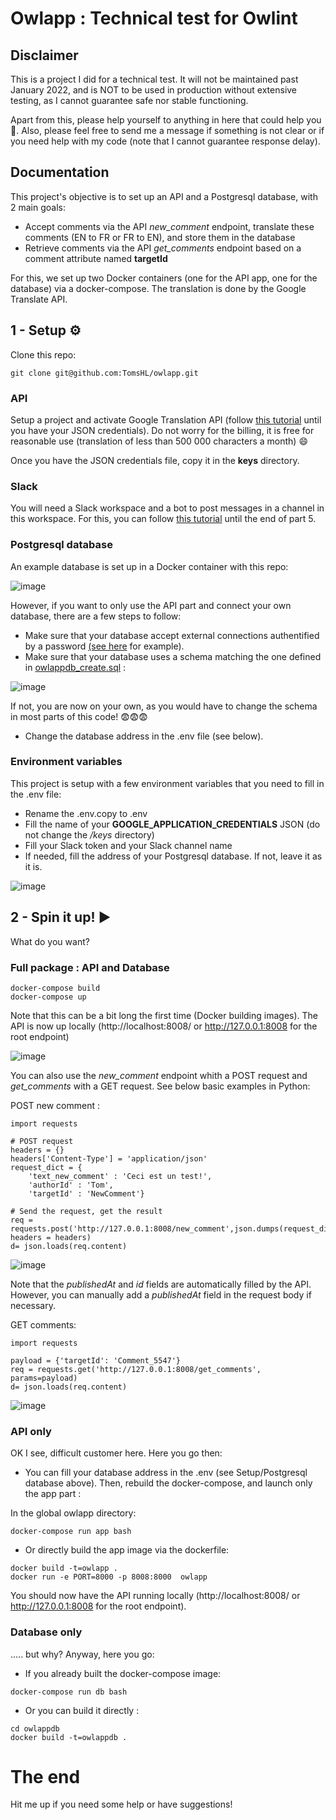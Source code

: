 # Owlapp : Technical test for Owlint

## Disclaimer
This is a project I did for a technical test. It will not be maintained past January 2022, and is NOT to be used in production without extensive testing, as I cannot guarantee safe nor stable functioning. 

Apart from this, please help yourself to anything in here that could help you 🙂.   Also, please feel free to send me a message if something is not clear or if you need help with my code (note that I cannot guarantee response delay).

## Documentation
This project's objective is to set up an API and a Postgresql database, with 2 main goals:
- Accept comments via the API *new_comment* endpoint, translate these comments (EN to FR or FR to EN), and store them in the database
- Retrieve comments via the API *get_comments* endpoint based on a comment attribute named **targetId**

For this, we set up two Docker containers (one for the API app, one for the database) via a docker-compose. The translation is done by the Google Translate API.

## 1 - Setup ⚙️
Clone this repo:

```
git clone git@github.com:TomsHL/owlapp.git
```

### API 

Setup a project and activate Google Translation API (follow [this tutorial](https://cloud.google.com/translate/docs/setup) until you have your JSON credentials).
Do not worry for the billing, it is free for reasonable use (translation of less than 500 000 characters a month) 😄

Once you have the JSON credentials file, copy it in the **keys** directory.

### Slack

You will need a Slack workspace and a bot to post messages in a channel in this workspace. For this, you can follow [this tutorial](https://www.digitalocean.com/community/tutorials/how-to-build-a-slackbot-in-python-on-ubuntu-20-04) until the end of part 5.

### Postgresql database

An example database is set up in a Docker container with this repo:

![image](https://user-images.githubusercontent.com/6053046/148248738-e55f1306-7b4e-4831-8580-d2b1c5fa332f.png)

However, if you want to only use the API part and connect your own database, there are a few steps to follow:
- Make sure that your database accept external connections authentified by a password [(see here](https://www.postgresql.org/docs/9.1/auth-pg-hba-conf.html) for example).
- Make sure that your database uses a schema matching the one defined in [owlappdb_create.sql](https://github.com/TomsHL/owlapp/blob/master/owlappdb/owlappdbcreate.sql) : 

![image](https://user-images.githubusercontent.com/6053046/148254507-c71807b9-a852-45ee-af3a-51dc3cfd7511.png)

If not, you are now on your own, as you would have to change the schema in most parts of this code! 😨😨😨

- Change the database address in the .env file (see below).

### Environment variables

This project is setup with a few environment variables that you need to fill in the .env file:
- Rename the .env.copy to .env
- Fill the name of your **GOOGLE_APPLICATION_CREDENTIALS** JSON (do not change the */keys* directory)
- Fill your Slack token and your Slack channel name
- If needed, fill the address of your Postgresql database. If not, leave it as it is.

![image](https://user-images.githubusercontent.com/6053046/148248993-1d0f078d-b8f3-4592-849a-ec6539ab1e1f.png)

## 2 - Spin it up! ▶️

What do you want?

### Full package : API and Database

```
docker-compose build
docker-compose up
```
Note that this can be a bit long the first time (Docker building images).
The API is now up locally (http://localhost:8008/  or http://127.0.0.1:8008 for the root endpoint)

![image](https://user-images.githubusercontent.com/6053046/148250433-fd5b20a0-226d-4e46-b5df-0aa88a0cfdf7.png)

You can also use the *new_comment* endpoint whith a POST request and *get_comments* with a GET request. See below basic examples in Python:

POST new comment : 
```
import requests

# POST request
headers = {}
headers['Content-Type'] = 'application/json'
request_dict = {
    'text_new_comment' : 'Ceci est un test!',
    'authorId' : 'Tom',
    'targetId' : 'NewComment'}

# Send the request, get the result
req = requests.post('http://127.0.0.1:8008/new_comment',json.dumps(request_dict), headers = headers)
d= json.loads(req.content)
```

![image](https://user-images.githubusercontent.com/6053046/148250813-e65de031-0a79-4ffb-92c4-1d8c00a96350.png)

Note that the *publishedAt* and *id* fields are automatically filled by the API. However, you can manually add a *publishedAt* field in the request body if necessary.

GET comments:

```
import requests

payload = {'targetId': 'Comment_5547'}
req = requests.get('http://127.0.0.1:8008/get_comments', params=payload)
d= json.loads(req.content)
```

![image](https://user-images.githubusercontent.com/6053046/148251217-77c7279d-0b6c-411c-bc4b-1b4b9522cb20.png)


### API only

OK I see, difficult customer here. Here you go then:
- You can fill your database address in the .env (see Setup/Postgresql database above). Then, rebuild the docker-compose, and launch only the app part : 

In the global owlapp directory: 
```
docker-compose run app bash 
```

- Or directly build the app image via the dockerfile:

```
docker build -t=owlapp .
docker run -e PORT=8000 -p 8008:8000  owlapp  
```

You should now have the API running locally (http://localhost:8008/  or http://127.0.0.1:8008 for the root endpoint).

### Database only

..... but why?
Anyway, here you go:
- If you already built the docker-compose image:

```
docker-compose run db bash 
```

- Or you can build it directly :

```
cd owlappdb
docker build -t=owlappdb .
```

# The end
Hit me up if you need some help or have suggestions!
